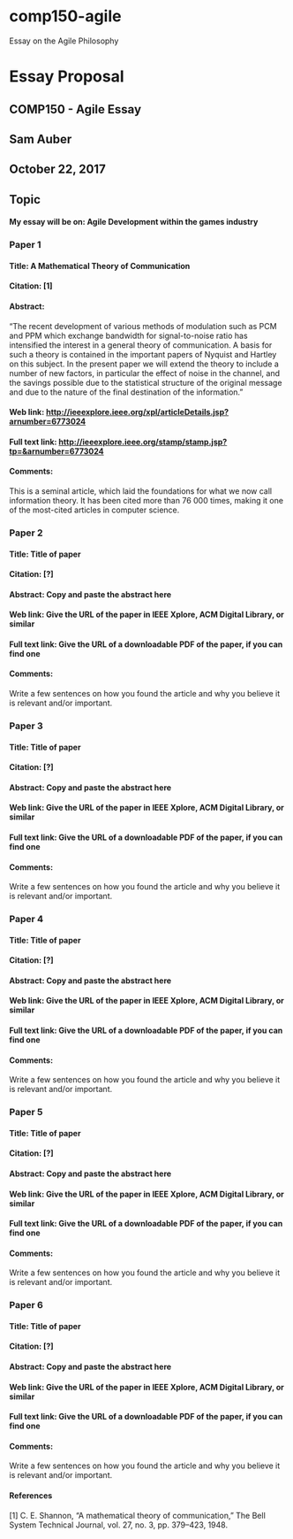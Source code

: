 # comp150-agile
Essay on the Agile Philosophy

# Essay Proposal
## COMP150 - Agile Essay
## Sam Auber
## October 22, 2017

## Topic
#### My essay will be on: Agile Development within the games industry

### Paper 1
#### Title: A Mathematical Theory of Communication
#### Citation: [1]
#### Abstract: 
“The recent development of various methods of modulation such as PCM and
PPM which exchange bandwidth for signal-to-noise ratio has intensified the interest
in a general theory of communication. A basis for such a theory is contained in the
important papers of Nyquist and Hartley on this subject. In the present paper we
will extend the theory to include a number of new factors, in particular the effect of
noise in the channel, and the savings possible due to the statistical structure of the
original message and due to the nature of the final destination of the information.”
#### Web link: http://ieeexplore.ieee.org/xpl/articleDetails.jsp?arnumber=6773024
#### Full text link: http://ieeexplore.ieee.org/stamp/stamp.jsp?tp=&arnumber=6773024
#### Comments: 
This is a seminal article, which laid the foundations for what we now call
information theory. It has been cited more than 76 000 times, making it one of the
most-cited articles in computer science.

### Paper 2
#### Title: Title of paper
#### Citation: [?]
#### Abstract: Copy and paste the abstract here
#### Web link: Give the URL of the paper in IEEE Xplore, ACM Digital Library, or similar
#### Full text link: Give the URL of a downloadable PDF of the paper, if you can find one
#### Comments:
Write a few sentences on how you found the article and why you believe it
is relevant and/or important.

### Paper 3
#### Title: Title of paper
#### Citation: [?]
#### Abstract: Copy and paste the abstract here
#### Web link: Give the URL of the paper in IEEE Xplore, ACM Digital Library, or similar
#### Full text link: Give the URL of a downloadable PDF of the paper, if you can find one
#### Comments:
Write a few sentences on how you found the article and why you believe it
is relevant and/or important.

### Paper 4
#### Title: Title of paper
#### Citation: [?]
#### Abstract: Copy and paste the abstract here
#### Web link: Give the URL of the paper in IEEE Xplore, ACM Digital Library, or similar
#### Full text link: Give the URL of a downloadable PDF of the paper, if you can find one
#### Comments:
Write a few sentences on how you found the article and why you believe it
is relevant and/or important.

### Paper 5
#### Title: Title of paper
#### Citation: [?]
#### Abstract: Copy and paste the abstract here
#### Web link: Give the URL of the paper in IEEE Xplore, ACM Digital Library, or similar
#### Full text link: Give the URL of a downloadable PDF of the paper, if you can find one
#### Comments:
Write a few sentences on how you found the article and why you believe it
is relevant and/or important.

### Paper 6
#### Title: Title of paper
#### Citation: [?]
#### Abstract: Copy and paste the abstract here
#### Web link: Give the URL of the paper in IEEE Xplore, ACM Digital Library, or similar
#### Full text link: Give the URL of a downloadable PDF of the paper, if you can find one
#### Comments:
Write a few sentences on how you found the article and why you believe it
is relevant and/or important.

#### References
[1] C. E. Shannon, “A mathematical theory of communication,” The Bell System
Technical Journal, vol. 27, no. 3, pp. 379–423, 1948.
